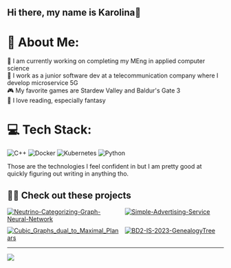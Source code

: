 ## Hi there, my name is Karolina👋

# 💫 About Me:
🔭 I am currently working on completing my MEng in applied computer science<br>🌱 I work as a junior software dev at a telecommunication company where I develop microservice 5G<br>🎮 My favorite games are Stardew Valley and Baldur's Gate 3<br>📖 I love reading, especially fantasy


# 💻 Tech Stack:
![C++](https://img.shields.io/badge/c++-%2300599C.svg?style=for-the-badge&logo=c%2B%2B&logoColor=white) ![Docker](https://img.shields.io/badge/docker-257bd6?style=for-the-badge&logo=docker&logoColor=white) ![Kubernetes](https://img.shields.io/badge/kubernetes-%23326ce5.svg?style=for-the-badge&logo=kubernetes&logoColor=white) ![Python](https://img.shields.io/badge/python-3670A0?style=for-the-badge&logo=python&logoColor=ffdd54)

Those are the technologies I feel confident in but I am pretty good at quickly figuring out writing in anything tho.

## 👩‍💻 Check out these projects 

<div style="display: grid; grid-template-columns: 1fr 1fr; gap: 10px;">
    <a href="https://github.com/Cartiilov/Neutrino-Categorizing-Graph-Neural-Network">
        <img src="https://github-readme-stats.vercel.app/api/pin/?username=Cartiilov&repo=Neutrino-Categorizing-Graph-Neural-Network&theme=dracula&show_owner=false" alt="Neutrino-Categorizing-Graph-Neural-Network">
    </a>
    <a href="https://github.com/Cartiilov/Simple-Advertising-Service">
        <img src="https://github-readme-stats.vercel.app/api/pin/?username=Cartiilov&repo=Simple-Advertising-Service&theme=dracula&show_owner=false" alt="Simple-Advertising-Service">
    </a>
    <a href="https://github.com/Cartiilov/Cubic_Graphs_dual_to_Maximal_Planars">
        <img src="https://github-readme-stats.vercel.app/api/pin/?username=Cartiilov&repo=Cubic_Graphs_dual_to_Maximal_Planars&theme=dracula&show_owner=false" alt="Cubic_Graphs_dual_to_Maximal_Planars">
    <a href="https://github.com/Cartiilov/BD2-IS-2023-GenealogyTree">
        <img src="https://github-readme-stats.vercel.app/api/pin/?username=Cartiilov&repo=BD2-IS-2023-GenealogyTree&theme=dracula&show_owner=false" alt="BD2-IS-2023-GenealogyTree">
    </a>
</div>

---
[![](https://visitcount.itsvg.in/api?id=cartiilov&icon=0&color=0)](https://visitcount.itsvg.in)

<!-- Proudly created with GPRM ( https://gprm.itsvg.in ) -->
